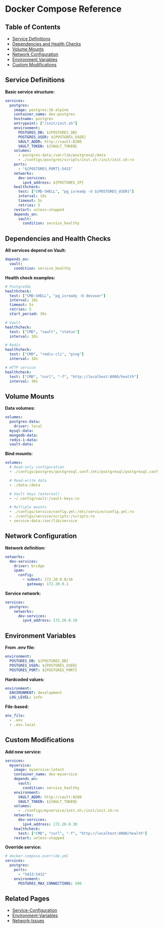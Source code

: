 # Docker Compose Reference

## Table of Contents

- [Service Definitions](#service-definitions)
- [Dependencies and Health Checks](#dependencies-and-health-checks)
- [Volume Mounts](#volume-mounts)
- [Network Configuration](#network-configuration)
- [Environment Variables](#environment-variables)
- [Custom Modifications](#custom-modifications)

## Service Definitions

**Basic service structure:**
```yaml
services:
  postgres:
    image: postgres:16-alpine
    container_name: dev-postgres
    hostname: postgres
    entrypoint: ["/init/init.sh"]
    environment:
      POSTGRES_DB: ${POSTGRES_DB}
      POSTGRES_USER: ${POSTGRES_USER}
      VAULT_ADDR: http://vault:8200
      VAULT_TOKEN: ${VAULT_TOKEN}
    volumes:
      - postgres-data:/var/lib/postgresql/data
      - ./configs/postgres/scripts/init.sh:/init/init.sh:ro
    ports:
      - "${POSTGRES_PORT}:5432"
    networks:
      dev-services:
        ipv4_address: ${POSTGRES_IP}
    healthcheck:
      test: ["CMD-SHELL", "pg_isready -U ${POSTGRES_USER}"]
      interval: 10s
      timeout: 5s
      retries: 5
    restart: unless-stopped
    depends_on:
      vault:
        condition: service_healthy
```

## Dependencies and Health Checks

**All services depend on Vault:**
```yaml
depends_on:
  vault:
    condition: service_healthy
```

**Health check examples:**
```yaml
# PostgreSQL
healthcheck:
  test: ["CMD-SHELL", "pg_isready -U devuser"]
  interval: 10s
  timeout: 5s
  retries: 5
  start_period: 30s

# Vault
healthcheck:
  test: ["CMD", "vault", "status"]
  interval: 10s

# Redis
healthcheck:
  test: ["CMD", "redis-cli", "ping"]
  interval: 10s

# HTTP service
healthcheck:
  test: ["CMD", "curl", "-f", "http://localhost:8000/health"]
  interval: 30s
```

## Volume Mounts

**Data volumes:**
```yaml
volumes:
  postgres-data:
    driver: local
  mysql-data:
  mongodb-data:
  redis-1-data:
  vault-data:
```

**Bind mounts:**
```yaml
volumes:
  # Read-only configuration
  - ./configs/postgres/postgresql.conf:/etc/postgresql/postgresql.conf:ro

  # Read-write data
  - ./data:/data

  # Vault keys (external)
  - ~/.config/vault:/vault-keys:ro

  # Multiple mounts
  - ./configs/service/config.yml:/etc/service/config.yml:ro
  - ./configs/service/scripts:/scripts:ro
  - service-data:/var/lib/service
```

## Network Configuration

**Network definition:**
```yaml
networks:
  dev-services:
    driver: bridge
    ipam:
      config:
        - subnet: 172.20.0.0/16
          gateway: 172.20.0.1
```

**Service network:**
```yaml
services:
  postgres:
    networks:
      dev-services:
        ipv4_address: 172.20.0.10
```

## Environment Variables

**From .env file:**
```yaml
environment:
  POSTGRES_DB: ${POSTGRES_DB}
  POSTGRES_USER: ${POSTGRES_USER}
  POSTGRES_PORT: ${POSTGRES_PORT}
```

**Hardcoded values:**
```yaml
environment:
  ENVIRONMENT: development
  LOG_LEVEL: info
```

**File-based:**
```yaml
env_file:
  - .env
  - .env.local
```

## Custom Modifications

**Add new service:**
```yaml
services:
  myservice:
    image: myservice:latest
    container_name: dev-myservice
    depends_on:
      vault:
        condition: service_healthy
    environment:
      VAULT_ADDR: http://vault:8200
      VAULT_TOKEN: ${VAULT_TOKEN}
    volumes:
      - ./configs/myservice/init.sh:/init/init.sh:ro
    networks:
      dev-services:
        ipv4_address: 172.20.0.30
    healthcheck:
      test: ["CMD", "curl", "-f", "http://localhost:8080/health"]
    restart: unless-stopped
```

**Override service:**
```yaml
# docker-compose.override.yml
services:
  postgres:
    ports:
      - "5433:5432"
    environment:
      POSTGRES_MAX_CONNECTIONS: 500
```

## Related Pages

- [Service-Configuration](Service-Configuration)
- [Environment-Variables](Environment-Variables)
- [Network-Issues](Network-Issues)
